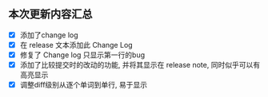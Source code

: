## 本次更新内容汇总
- [x] 添加了change log
- [x] 在 release 文本添加此 Change Log
- [x] 修复了 Change log 只显示第一行的bug
- [x] 添加了比较提交时的改动的功能, 并将其显示在 release note, 同时似乎可以有高亮显示
- [x] 调整diff级别从逐个单词到单行, 易于显示